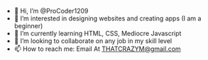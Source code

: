 - 👋 Hi, I’m @ProCoder1209
- 👀 I’m interested in designing websites and creating apps (I am a beginner)
- 🌱 I’m currently learning HTML, CSS, Mediocre Javascript
- 💞️ I’m looking to collaborate on any job in my skill level
- 📫 How to reach me: Email At THATCRAZYM@gmail.com
